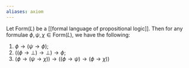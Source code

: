 ```yaml
---
aliases: axiom
---
```

Let $\text{Form}(L)$ be a [[formal language of propositional logic]]. Then for any formulae $\phi, \psi,\chi \in \text{Form}(L)$, we have the following:
1. $\phi \rightarrow(\psi\rightarrow\phi)$;
2. $((\phi\rightarrow\bot) \rightarrow \bot)\rightarrow \phi$;
3. $(\phi\rightarrow(\psi\rightarrow \chi))\rightarrow((\phi\rightarrow \psi)\rightarrow(\phi\rightarrow \chi))$